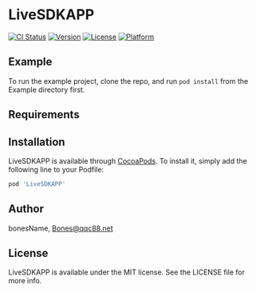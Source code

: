 # LiveSDKAPP

[![CI Status](https://img.shields.io/travis/bonesName/LiveSDKAPP.svg?style=flat)](https://travis-ci.org/bonesName/LiveSDKAPP)
[![Version](https://img.shields.io/cocoapods/v/LiveSDKAPP.svg?style=flat)](https://cocoapods.org/pods/LiveSDKAPP)
[![License](https://img.shields.io/cocoapods/l/LiveSDKAPP.svg?style=flat)](https://cocoapods.org/pods/LiveSDKAPP)
[![Platform](https://img.shields.io/cocoapods/p/LiveSDKAPP.svg?style=flat)](https://cocoapods.org/pods/LiveSDKAPP)

## Example

To run the example project, clone the repo, and run `pod install` from the Example directory first.

## Requirements

## Installation

LiveSDKAPP is available through [CocoaPods](https://cocoapods.org). To install
it, simply add the following line to your Podfile:

```ruby
pod 'LiveSDKAPP'
```

## Author

bonesName, Bones@qqc88.net

## License

LiveSDKAPP is available under the MIT license. See the LICENSE file for more info.
